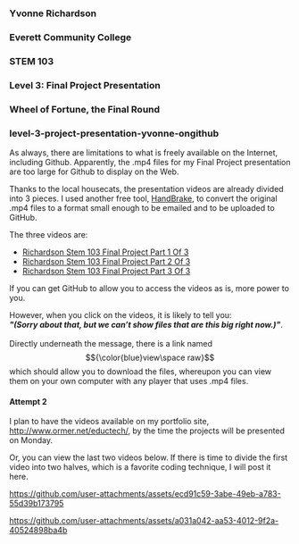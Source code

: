 ### Yvonne Richardson
### Everett Community College
### STEM 103
### Level 3: Final Project Presentation

### Wheel of Fortune, the Final Round

### level-3-project-presentation-yvonne-ongithub

As always, there are limitations to what is freely available on the Internet, including Github.  Apparently, the .mp4 files for my Final Project presentation are too large for Github to display on the Web.

Thanks to the local housecats, the presentation videos are already divided into 3 pieces.  I used another free tool, [HandBrake](https://handbrake.fr/), to convert the original .mp4 files to a format small enough to be emailed and to be uploaded to GitHub.

The three videos are:

* [Richardson Stem 103 Final Project Part 1 Of 3](https://github.com/yvonne-ongithub/level-3-project-presentation-yvonne-ongithub/blob/main/Richardson%20Stem%20103%20Final%20Project%20Part%201%20Of%203.mp4)
* [Richardson Stem 103 Final Project Part 2 Of 3](https://github.com/yvonne-ongithub/level-3-project-presentation-yvonne-ongithub/blob/main/Richardson%20Stem%20103%20Final%20Project%20Part%202%20Of%203.mp4)
* [Richardson Stem 103 Final Project Part 3 Of 3](https://github.com/yvonne-ongithub/level-3-project-presentation-yvonne-ongithub/blob/main/Richardson%20Stem%20103%20Final%20Project%20Part%203%20Of%203.mp4)

If you can get GitHub to allow you to access the videos as is, more power to you.

However, when you click on the videos, it is likely to tell you:<br/><b><i> "(Sorry about that, but we can’t show files that are this big right now.)"</i></b>.
<br/><br/>Directly underneath the message, there is a link named $${\color{blue}view\space raw}$$ which should allow you to download the files, whereupon you can view them on your own computer with any player that uses .mp4 files.

#### Attempt 2

I plan to have the videos available on my portfolio site, http://www.ormer.net/eductech/, by the time the projects will be presented on Monday.

Or, you can view the last two videos below. If there is time to divide the first video into two halves, which is a favorite coding technique, I will post it here.



https://github.com/user-attachments/assets/ecd91c59-3abe-49eb-a783-55d39b173795



https://github.com/user-attachments/assets/a031a042-aa53-4012-9f2a-40524898ba4b



